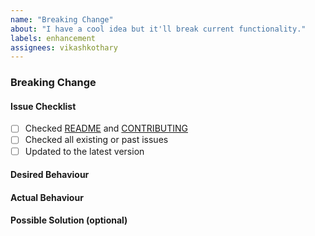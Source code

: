 ```yaml
---
name: "Breaking Change"
about: "I have a cool idea but it'll break current functionality."
labels: enhancement
assignees: vikashkothary
---
```


### Breaking Change

#### Issue Checklist
- [ ] Checked [README](README.md) and [CONTRIBUTING](CONTRIBUTING.md)
- [ ] Checked all existing or past issues
- [ ] Updated to the latest version

#### Desired Behaviour
<!--- Tell us what you would like to happen -->

#### Actual Behaviour
<!--- Tell us what happens instead of the desired behavior -->

#### Possible Solution (optional)
<!--- Not obligatory, but break the changes into actionable steps. -->
